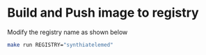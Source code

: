 # Build and Push image to registry
Modify the registry name as shown below
```sh
make run REGISTRY="synthiatelemed"
```